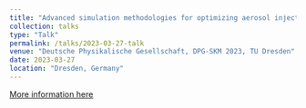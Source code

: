```yaml
---
title: "Advanced simulation methodologies for optimizing aerosol injectors used for single-particle diffractive imaging"
collection: talks
type: "Talk"
permalink: /talks/2023-03-27-talk
venue: "Deutsche Physikalische Gesellschaft, DPG-SKM 2023, TU Dresden"
date: 2023-03-27
location: "Dresden, Germany"
---
```


[More information here](https://www.dpg-verhandlungen.de/year/2023/conference/skm/part/va/session/1/contribution/3)




